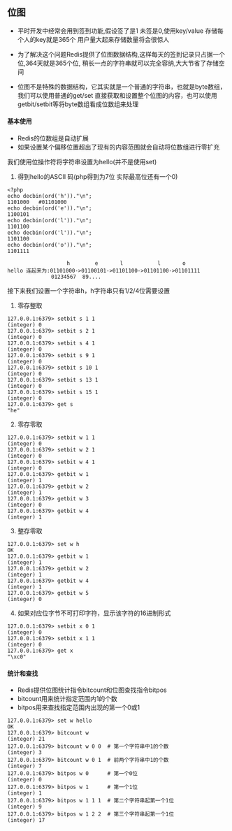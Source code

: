 ## 位图

* 平时开发中经常会用到签到功能,假设签了是1 未签是0,使用key/value 存储每个人的key就是365个
用户量大起来存储数量将会很惊人

* 为了解决这个问题Redis提供了位图数据结构,这样每天的签到记录只占据一个位,364天就是365个位,
稍长一点的字符串就可以完全容纳,大大节省了存储空间

* 位图不是特殊的数据结构，它其实就是一个普通的字符串，也就是byte数组，我们可以使用普通的get/set
直接获取和设置整个位图的内容，也可以使用getbit/setbit等将byte数组看成位数组来处理

#### 基本使用

* Redis的位数组是自动扩展
* 如果设置某个偏移位置超出了现有的内容范围就会自动将位数组进行零扩充

我们使用位操作符将字符串设置为hello(并不是使用set)

1. 得到hello的ASCII 码(php得到为7位 实际最高位还有一个0)
```
<?php
echo decbin(ord('h'))."\n";
1101000   #01101000
echo decbin(ord('e'))."\n";
1100101
echo decbin(ord('l'))."\n";
1101100
echo decbin(ord('l'))."\n";
1101100
echo decbin(ord('o'))."\n";
1101111

```

```
                   h        e       l           l       o
hello 连起来为:01101000->01100101->01101100->01101100->01101111
              01234567  89....
```

接下来我们设置一个字符串h，h字符串只有1/2/4位需要设置

1. 零存整取
```
127.0.0.1:6379> setbit s 1 1
(integer) 0
127.0.0.1:6379> setbit s 2 1
(integer) 0
127.0.0.1:6379> setbit s 4 1
(integer) 0
127.0.0.1:6379> setbit s 9 1
(integer) 0
127.0.0.1:6379> setbit s 10 1
(integer) 0
127.0.0.1:6379> setbit s 13 1
(integer) 0
127.0.0.1:6379> setbit s 15 1
(integer) 0
127.0.0.1:6379> get s
"he"

```

2. 零存零取
```
127.0.0.1:6379> setbit w 1 1
(integer) 0
127.0.0.1:6379> setbit w 2 1
(integer) 0
127.0.0.1:6379> setbit w 4 1
(integer) 0
127.0.0.1:6379> getbit w 1
(integer) 1
127.0.0.1:6379> getbit w 2
(integer) 1
127.0.0.1:6379> getbit w 3
(integer) 0
127.0.0.1:6379> getbit w 4
(integer) 1
```

3. 整存零取
````
127.0.0.1:6379> set w h
OK
127.0.0.1:6379> getbit w 1
(integer) 1
127.0.0.1:6379> getbit w 2
(integer) 1
127.0.0.1:6379> getbit w 4
(integer) 1
127.0.0.1:6379> getbit w 5
(integer) 0
````

4. 如果对应位字节不可打印字符，显示该字符的16进制形式
```
127.0.0.1:6379> setbit x 0 1
(integer) 0
127.0.0.1:6379> setbit x 1 1
(integer) 0
127.0.0.1:6379> get x
"\xc0"
```

#### 统计和查找

* Redis提供位图统计指令bitcount和位图查找指令bitpos
* bitcount用来统计指定范围内1的个数
* bitpos用来查找指定范围内出现的第一个0或1

```
127.0.0.1:6379> set w hello
OK
127.0.0.1:6379> bitcount w  
(integer) 21
127.0.0.1:6379> bitcount w 0 0  # 第一个字符串中1的个数
(integer) 3
127.0.0.1:6379> bitcount w 0 1  # 前两个字符串中1的个数
(integer) 7
127.0.0.1:6379> bitpos w 0      # 第一个0位
(integer) 0
127.0.0.1:6379> bitpos w 1      # 第一个1位
(integer) 1
127.0.0.1:6379> bitpos w 1 1 1  # 第二个字符串起第一个1位
(integer) 9
127.0.0.1:6379> bitpos w 1 2 2  # 第三个字符串起第一个1位
(integer) 17

```

